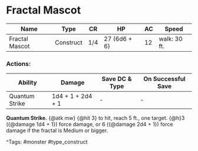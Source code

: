 # Fractal Mascot

| Name | Type | CR | HP | AC | Speed |
|------|------|----|----|----|-------|
| Fractal Mascot | Construct | 1/4 | 27 (6d6 + 6) | 12 | walk: 30 ft. |

### Actions:

| Ability | Damage | Save DC & Type | On Successful Save |
|---------|--------|----------------|--------------------|
| Quantum Strike | 1d4 + 1 + 2d4 + 1 | - | - |


**Quantum Strike.** {@atk mw} {@hit 3} to hit, reach 5 ft., one target. {@h}3 ({@damage 1d4 + 1}) force damage, or 6 ({@damage 2d4 + 1}) force damage if the fractal is Medium or bigger.

^Tags: #monster #type_construct